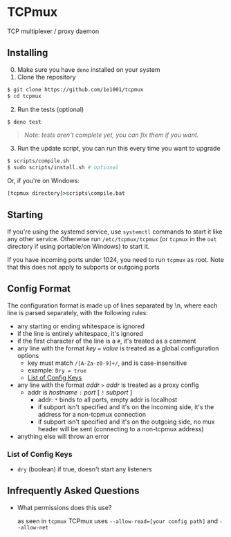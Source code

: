 # TCPmux
TCP multiplexer / proxy daemon

## Installing
0. Make sure you have `deno` installed on your system
1. Clone the repository
```sh
$ git clone https://github.com/1e1001/tcpmux
$ cd tcpmux
```
2. Run the tests (optional)
```sh
$ deno test
```
> *Note: tests aren't complete yet, you can fix them if you want.*
3. Run the update script, you can run this every time you want to upgrade
```sh
$ scripts/compile.sh
$ sudo scripts/install.sh # optional
```
Or, if you're on Windows:
```bat
[tcpmux directory]>scripts\compile.bat
```

## Starting
If you're using the systemd service, use `systemctl` commands to start it like any other service. Otherwise run `/etc/tcpmux/tcpmux` (or `tcpmux` in the `out` directory if using portable/on Windows) to start it.

If you have incoming ports under 1024, you need to run `tcpmux` as root. Note that this does not apply to subports or outgoing ports

## Config Format
The configuration format is made up of lines separated by \n, where each line is parsed separately, with the following rules:
- any starting or ending whitespace is ignored
- if the line is entirely whitespace, it's ignored
- if the first character of the line is a `#`, it's treated as a comment
- any line with the format *key* `=` *value* is treated as a global configuration options
	- key must match `/[A-Za-z0-9]+/`, and is case-insensitive
	- example: `Dry = true`
	- [List of Config Keys](#list-of-config-keys)
- any line with the format *addr* `>` *addr* is treated as a proxy config
	- addr is *hostname* `:` *port* [ `!` *subport* ]
		- addr: `*` binds to all ports, empty addr is localhost
		- if subport isn't specified and it's on the incoming side, it's the address for a non-tcpmux connection
		- if subport isn't specified and it's on the outgoing side, no mux header will be sent (connecting to a non-tcpmux address)
- anything else will throw an error

### List of Config Keys
- `dry` (boolean) if true, doesn't start any listeners

## Infrequently Asked Questions

- What permissions does this use?

	as seen in `tcpmux` TCPmux uses `--allow-read=[your config path]` and `--allow-net`
